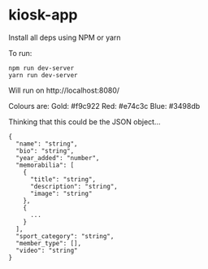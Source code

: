 # kiosk-app

Install all deps using NPM or yarn

To run:

```
npm run dev-server
yarn run dev-server
```

Will run on http://localhost:8080/

Colours are:
Gold: #f9c922
Red: #e74c3c
Blue: #3498db

Thinking that this could be the JSON object...

```
{
  "name": "string",
  "bio": "string",
  "year_added": "number",
  "memorabilia": [
    {
      "title": "string",
      "description": "string",
      "image": "string"
    },
    {
      ...
    }
  ],
  "sport_category": "string",
  "member_type": [],
  "video": "string"
}
```
